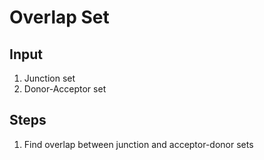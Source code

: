 # Overlap Set

## Input
1) Junction set
2) Donor-Acceptor set

## Steps
1) Find overlap between junction and acceptor-donor sets